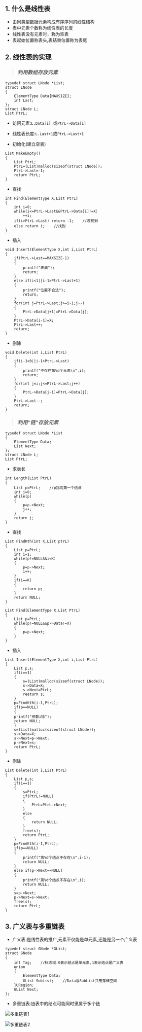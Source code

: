 ## 1. 什么是线性表   

* 由同类型数据元素构成有序序列的线性结构
* 表中元素个数称为线性表的长度
* 线性表没有元素时，称为空表
* 表起始位置称表头,表结束位置称为表尾

## 2. 线性表的实现

> ### *利用数组存放元素*

```
typedef struct LNode *List;
struct LNode
{
    ElementType Data[MAXSIZE];
    int Last;
};
struct LNode L;
List PtrL;
```

* 访问元素:`L.Data[i] `或`PtrL->Data[i]`    
* 线性表长度:`L.Last+1`或`PtrL->Last+1`

* 初始化(建立空表)

```
List MakeEmpty()
{
    List PtrL;
    PtrL=(List)malloc(sizeof(struct LNode));
    PtrL->Last=-1;
    return PtrL;
}
```

* 查找

```
int Find(ElementType X,List PtrL)
{
    int i=0;
    while(i<=PtrL->Last&&PtrL->Data[i]!=X)
        ++i;
    if(i>PtrL->Last) return -1;    //没找到
    else return i;    //找到
}
```

* 插入

```
void Insert(ElementType X,int i,List PtrL)
{
    if(PtrL->Last==MAXSIZE-1)
    {
        printf("表满");
        return;
    }
    else if(i<1||i-1>PtrL->Last+1)
    {
        printf("位置不合法");
        return;
    }
    for(int j=PtrL->Last;j>=i-1;j--)
    {
        PtrL->Data[j+1]=PtrL->Data[j];
    }
    PtrL->Data[i-1]=X;
    PtrL->Last++;
    return;
}
```

* 删除

```
void Delete(int i,List PtrL)
{
    if(i-1<0||i-1>PtrL->Last)
    {
        printf("不存在第%d个元素\n",i);
        return;
    }
    for(int j=i;j<=PtrL->Last;j++)
    {
        PtrL->Data[j-1]=PtrL->Data[j];
    }
    PtrL->Last--;
    return;
}
```

> ### *利用"链"存放元素*

```
typedef struct LNode *List
{
    ElementType Data;
    List Next;
};
struct LNode L;
List PtrL;
```

* 求表长

```
int Length(List PtrL)
{
    List p=PtrL;    //p指向第一个结点
    int j=0;
    while(p)
    {
        p=p->Next;
        j++;
    }
    return j;
}
```

* 查找

```
List FindKth(int K,List ptrL)
{
    List p=PtrL;
    int i=1;
    while(p!=NULL&&i<K)
    {
        p=p->Next;
        i++;
    }
    if(i==K)
    {
        return p;
    }
    return NULL;
}
```

```
List Find(ElementType X,List PtrL)
{
    List p=PtrL;
    while(p!=NULL&&p->Data!=X)
    {
        p=p->Next;
    }
}
```

* 插入

```
List Insert(ElementType X,int i,List PtrL)
{
    List p,s;
    if(i==1)
    {
        s=(List)malloc(sizeof(struct LNode));
        s->Data=X;
        s->Next=PtrL;
        reeturn s;
    }
    p=FindKth(i-1,PtrL);
    if(p==NULL)
    {
    printf("参数i错");
    return NULL;
    }
    s=(List)malloc(sizeof(struct LNode));
    s->Data=X;
    s->Next=p->Next;
    p->Next=s;
    return PtrL;
}
```

* 删除

```
List Delete(int i,List PtrL)
{
    List p,s;
    if(i==1)
    {
        s=PtrL;
        if(PtrL!=NULL)
        {
            PtrL=PtrL->Next;
        }
        else
        {
            return NULL;
        }
        free(s);
        return PtrL;
    }
    p=FindKth(i-1,PtrL);
    if(p==NULL)
    {
        printf("第%d个结点不存在\n",i-1);
        return NULL;
    }
    else if(p->Next==NULL)
    {
        printf("第%d个结点不存在\n",i);
        return NULL;
    }
    s=p->Next;
    p->Next=s->Next;
    free(s);
    return PtrL;
}
```

## 3. 广义表与多重链表

* 广义表:是线性表的推广,元素不仅能是单元素,还能是另一个广义表

```
typedef struct GNode *GList;
struct GNode
{
    int Tag;    //标志域:0表示结点是单元素,1表示结点是广义表
    union
    {
        ElementType Data;
        GList SubList;    //Data与SubList共用存储空间
    }URegion;
    GList Next; 
};
```

* 多重链表:链表中的结点可能同时隶属于多个链

![多重链表1](https://note.youdao.com/yws/api/personal/file/WEB64940053f6ccac53ac56d633de46ab54?method=download&shareKey=7cc7b906304453278a23894416c6adf8)

![多重链表2](https://note.youdao.com/yws/api/personal/file/WEB7c595c84d32385d5a0c98c3baca7a0b2?method=download&shareKey=81c21a0e39175fe570af92ec02d92dd2)
